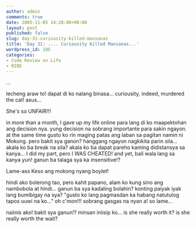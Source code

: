 ```yaml
---
author: admin
comments: true
date: 2005-11-05 14:28:00+00:00
layout: post
published: false
slug: day-31-curiousity-killed-mansanas
title: 'Day 31: .... Curiousity Killed Mansanas...'
wordpress_id: 105
categories:
- Code Review on Life
- RIDE
---
```


...

lecheng araw to! dapat di ko nalang binasa... curiousity, indeed, murdered the cat! asus...

She's so UNFAIR!!!

in more than a month, I gave up my life online para lang di ko maapektohan ang decision nya. yung decision na sobrang importante para sakin ngayon. at the same time gusto ko rin maging patas ang laban sa pagitan namin ni Mokong. pero bakit sya ganon? hanggang ngayon nagkikita parin sila... akala ko ba break na sila? akala ko ba dapat pareho kaming didistansya sa kanya... I did my part, pero I WAS CHEATED! and yet, bali wala lang sa kanya yun! ganun ba talaga sya ka insensitive!?

Lame-ass Keso ang mokong nyang boylet!

hindi ako bolerong tao, pero kahit papano, alam ko kung sino ang nambobola at hindi... ganun ba sya kadaling bolahin? konting paiyak iyak lang bumibigay na sya? "gusto ko lang pagmasdan ka habang natutulog tapos uuwi na ko..." oh c'mon!!! sobrang gasgas na nyan a! so lame...

naiinis ako! bakit sya ganun!? minsan iniisip ko... is she really worth it? is she really worth the wait?
